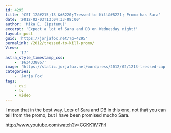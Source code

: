 ```yaml
---
id: 4295
title: 'CSI 12&#215;13 &#8220;Tressed to Kill&#8221; Promo has Sara'
date: '2012-02-03T13:04:33-08:00'
author: 'Mika E. (Ipstenu)'
excerpt: 'Expect a lot of Sara and DB on Wednesday night!'
layout: post
guid: 'https://jorjafox.net/?p=4295'
permalink: /2012/tressed-to-kill-promo/
Views:
    - '17'
astra_style_timestamp_css:
    - '1634338867'
image: 'https://static.jorjafox.net/wordpress/2012/02/1213-tressed-cap.jpg'
categories:
    - 'Jorja Fox'
tags:
    - csi
    - tv
    - video
---
```


I mean that in the best way. Lots of Sara and DB in this one, not that you can tell from the promo, but I have been promised mucho Sara.

http://www.youtube.com/watch?v=CGKK1iV7FrI